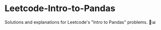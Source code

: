 # Leetcode-Intro-to-Pandas
Solutions and explanations for Leetcode's "Intro to Pandas" problems. 🚀📊

